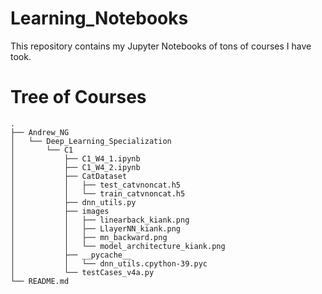 # Learning_Notebooks
This repository contains my Jupyter Notebooks of tons of courses I have took.
# Tree of Courses
```
.
├── Andrew_NG
│   └── Deep_Learning_Specialization
│       └── C1
│           ├── C1_W4_1.ipynb
│           ├── C1_W4_2.ipynb
│           ├── CatDataset
│           │   ├── test_catvnoncat.h5
│           │   └── train_catvnoncat.h5
│           ├── dnn_utils.py
│           ├── images
│           │   ├── linearback_kiank.png
│           │   ├── LlayerNN_kiank.png
│           │   ├── mn_backward.png
│           │   └── model_architecture_kiank.png
│           ├── __pycache__
│           │   └── dnn_utils.cpython-39.pyc
│           └── testCases_v4a.py
└── README.md
```
